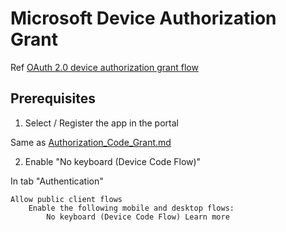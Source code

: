 # Microsoft Device Authorization Grant

Ref [OAuth 2.0 device authorization grant flow](https://docs.microsoft.com/en-us/azure/active-directory/develop/v2-oauth2-device-code)

## Prerequisites

1. Select / Register the app in the portal

Same as [Authorization_Code_Grant.md](./Authorization_Code_Grant.md)

2. Enable "No keyboard (Device Code Flow)"

In tab "Authentication"

```
Allow public client flows
    Enable the following mobile and desktop flows:
        No keyboard (Device Code Flow) Learn more
```
